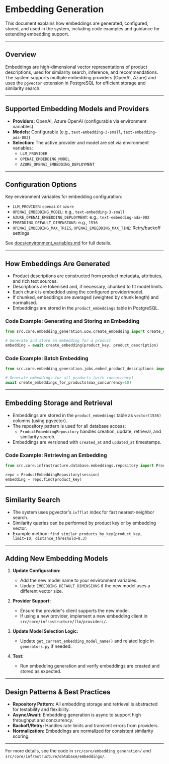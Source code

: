 # Embedding Generation

This document explains how embeddings are generated, configured, stored, and used in the system, including code examples and guidance for extending embedding support.

---

## Overview

Embeddings are high-dimensional vector representations of product descriptions, used for similarity search, inference, and recommendations. The system supports multiple embedding providers (OpenAI, Azure) and uses the `pgvector` extension in PostgreSQL for efficient storage and similarity search.

---

## Supported Embedding Models and Providers

- **Providers:** OpenAI, Azure OpenAI (configurable via environment variables)
- **Models:** Configurable (e.g., `text-embedding-3-small`, `text-embedding-ada-002`)
- **Selection:** The active provider and model are set via environment variables:
  - `LLM_PROVIDER`
  - `OPENAI_EMBEDDING_MODEL`
  - `AZURE_OPENAI_EMBEDDING_DEPLOYMENT`

---

## Configuration Options

Key environment variables for embedding configuration:
- `LLM_PROVIDER`: `openai` or `azure`
- `OPENAI_EMBEDDING_MODEL`: e.g., `text-embedding-3-small`
- `AZURE_OPENAI_EMBEDDING_DEPLOYMENT`: e.g., `text-embedding-ada-002`
- `EMBEDDING_DEFAULT_DIMENSIONS`: e.g., `1536`
- `OPENAI_EMBEDDING_MAX_TRIES`, `OPENAI_EMBEDDING_MAX_TIME`: Retry/backoff settings

See [docs/environment_variables.md](environment_variables.md) for full details.

---

## How Embeddings Are Generated

- Product descriptions are constructed from product metadata, attributes, and rich text sources.
- Descriptions are tokenised and, if necessary, chunked to fit model limits.
- Each chunk is embedded using the configured provider/model.
- If chunked, embeddings are averaged (weighted by chunk length) and normalised.
- Embeddings are stored in the `product_embeddings` table in PostgreSQL.

### Code Example: Generating and Storing an Embedding

```python
from src.core.embedding_generation.uow.create_embedding import create_embedding

# Generate and store an embedding for a product
embedding = await create_embedding(product_key, product_description)
```

### Code Example: Batch Embedding

```python
from src.core.embedding_generation.jobs.embed_product_descriptions import create_embeddings_for_products

# Generate embeddings for all products (with concurrency)
await create_embeddings_for_products(max_concurrency=10)
```

---

## Embedding Storage and Retrieval

- Embeddings are stored in the `product_embeddings` table as `vector(1536)` columns (using pgvector).
- The repository pattern is used for all database access:
  - `ProductEmbeddingRepository` handles creation, update, retrieval, and similarity search.
- Embeddings are versioned with `created_at` and `updated_at` timestamps.

### Code Example: Retrieving an Embedding

```python
from src.core.infrastructure.database.embeddings.repository import ProductEmbeddingRepository

repo = ProductEmbeddingRepository(session)
embedding = repo.find(product_key)
```

---

## Similarity Search

- The system uses pgvector's `ivfflat` index for fast nearest-neighbor search.
- Similarity queries can be performed by product key or by embedding vector.
- Example method: `find_similar_products_by_key(product_key, limit=10, distance_threshold=0.3)`

---

## Adding New Embedding Models

1. **Update Configuration:**
   - Add the new model name to your environment variables.
   - Update `EMBEDDING_DEFAULT_DIMENSIONS` if the new model uses a different vector size.

2. **Provider Support:**
   - Ensure the provider's client supports the new model.
   - If using a new provider, implement a new embedding client in `src/core/infrastructure/llm/providers/`.

3. **Update Model Selection Logic:**
   - Update `get_current_embedding_model_name()` and related logic in `generators.py` if needed.

4. **Test:**
   - Run embedding generation and verify embeddings are created and stored as expected.

---

## Design Patterns & Best Practices

- **Repository Pattern:** All embedding storage and retrieval is abstracted for testability and flexibility.
- **Async/Await:** Embedding generation is async to support high throughput and concurrency.
- **Backoff/Retry:** Handles rate limits and transient errors from providers.
- **Normalization:** Embeddings are normalized for consistent similarity scoring.

---

For more details, see the code in `src/core/embedding_generation/` and `src/core/infrastructure/database/embeddings/`. 
